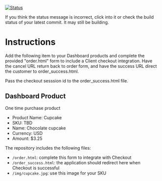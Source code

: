 [![Status](https://img.shields.io/badge/status-BUILDING%20COMMIT:%20c62901dfae0f62c00cc7535eb4bffd8ce9b76895-yellow.svg)](https://github.com/crowdbotics-challenges/bakery_scaffold_ch81AihD09Y8WxM0/commit/c62901dfae0f62c00cc7535eb4bffd8ce9b76895)



If you think the status message is incorrect, click into it or check the build status of your latest commit. It may still be building.

# Instructions 

Add the following item to your Dashboard products and complete the provided "order.html" form to include a Client checkout integration. Have the cancel URL return back to order form, and have the success URL direct the customer to order_success.html. 

Pass the checkout sesssion id to the order_success.html file.

## Dashboard Product
One time purchase product
* Product Name: Cupcake
* SKU: TBD
* Name: Chocolate cupcake
* Currency: USD
* Amount: $3.25

The repository includes the following files:
* `/order.html`: complete this form to integrate with Checkout
* `/order_success.html`: the application should redirect here when Checkout is successful
* `/img/cupcake.jpg`: use this image for your SKU
